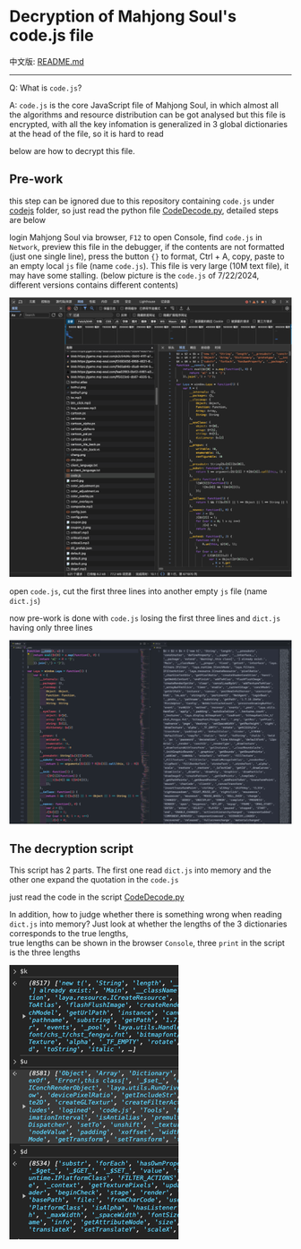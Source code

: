 # Decryption of Mahjong Soul's code.js file

中文版: [README.md](./README.md)

---

Q: What is `code.js`?

A: `code.js` is the core JavaScript file of Mahjong Soul, in which almost all the algorithms and resource distribution can be got analysed
but this file is encrypted, with all the key infomation is generalized in 3 global dictionaries at the head of the file, so it is hard to read

below are how to decrypt this file.

## Pre-work

this step can be ignored due to this repository containing `code.js` under [codejs](../../codejs) folder,
so just read the python file [CodeDecode.py](../../CodeDecode.py), detailed steps are below 

login Mahjong Soul via browser, `F12` to open Console, find `code.js` in `Network`, 
preview this file in the debugger, if the contents are not formatted (just one single line), press the button `{}` to format, Ctrl + A, 
copy, paste to an empty local `js` file (name `code.js`). This file is very large (10M text file), it may have some stalling. 
(below picture is the `code.js` of 7/22/2024, different versions contains different contents)

![image1.png](./pic/image1.png)

open `code.js`, cut the first three lines into another empty `js` file (name `dict.js`)

now pre-work is done with `code.js` losing the first three lines and `dict.js` having only three lines 

![image2.png](./pic/image2.png)

## The decryption script

This script has 2 parts. The first one read `dict.js` into memory and the other one expand the quotation in the `code.js`

just read the code in the script [CodeDecode.py](../../CodeDecode.py)

In addition, how to judge whether there is something wrong when reading `dict.js` into memory?
Just look at whether the lengths of the 3 dictionaries corresponds to the true lengths,  
true lengths can be shown in the browser `Console`, three `print` in the script is the three lengths 

![image3.png](./pic/image3.png)
